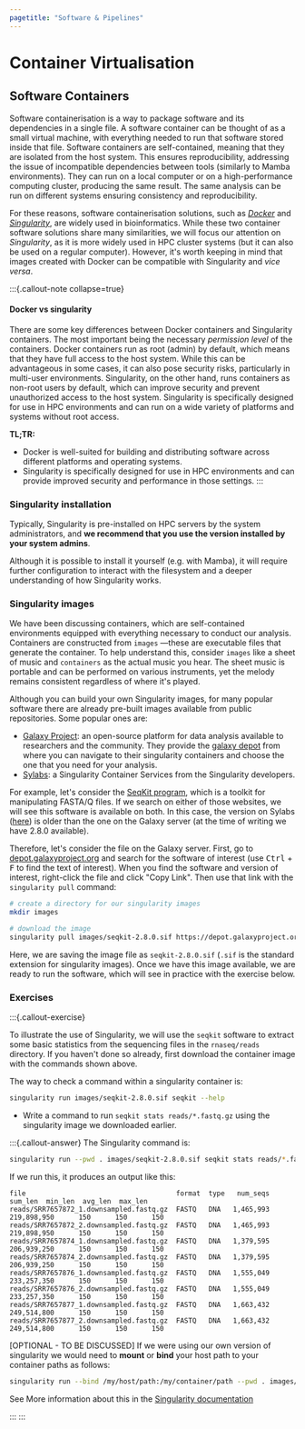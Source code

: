 ```yaml
---
pagetitle: "Software & Pipelines"
---
```


# Container Virtualisation

## Software Containers

Software containerisation is a way to package software and its dependencies in a single file. 
A software container can be thought of as a small virtual machine, with everything needed to run that software stored inside that file. 
Software containers are self-contained, meaning that they are isolated from the host system. This ensures reproducibility, addressing the issue of incompatible dependencies between tools (similarly to Mamba environments). 
They can run on a local computer or on a high-performance computing cluster, producing the same result.
The same analysis can be run on different systems ensuring consistency and reproducibility.

For these reasons, software containerisation solutions, such as [_Docker_](https://www.docker.com/) and [_Singularity_](https://docs.sylabs.io/guides/latest/user-guide/), are widely used in bioinformatics.
While these two container software solutions share many similarities, we will focus our attention on _Singularity_, as it is more widely used in HPC cluster systems (but it can also be used on a regular computer). 
However, it's worth keeping in mind that images created with Docker can be compatible with Singularity and _vice versa_.

:::{.callout-note collapse=true}
#### Docker vs singularity

There are some key differences between Docker containers and Singularity containers. 
The most important being the necessary *permission level* of the containers. 
Docker containers run as root (admin) by default, which means that they have full access to the host system. 
While this can be advantageous in some cases, it can also pose security risks, particularly in multi-user environments. 
Singularity, on the other hand, runs containers as non-root users by default, which can improve security and prevent unauthorized access to the host system. 
Singularity is specifically designed for use in HPC environments and can run on a wide variety of platforms and systems without root access.

**TL;TR:**

- Docker is well-suited for building and distributing software across different platforms and operating systems.
- Singularity is specifically designed for use in HPC environments and can provide improved security and performance in those settings.
:::


### Singularity installation

Typically, Singularity is pre-installed on HPC servers by the system administrators, and **we recommend that you use the version installed by your system admins**. 

Although it is possible to install it yourself (e.g. with Mamba), it will require further configuration to interact with the filesystem and a deeper understanding of how Singularity works.


### Singularity images

We have been discussing containers, which are self-contained environments equipped with everything necessary to conduct our analysis. Containers are constructed from `images` —these are executable files that generate the container. To help understand this, consider `images` like a sheet of music and `containers` as the actual music you hear. The sheet music is portable and can be performed on various instruments, yet the melody remains consistent regardless of where it's played.

Although you can build your own Singularity images, for many popular software there are already pre-built images available from public repositories. 
Some popular ones are: 

- [Galaxy Project](https://galaxyproject.org/): an open-source platform for data analysis available to researchers and the community. They provide the [galaxy depot](https://depot.galaxyproject.org/singularity/) from where you can navigate to their singularity containers and choose the one that you need for your analysis.
- [Sylabs](https://cloud.sylabs.io/): a Singularity Container Services from the Singularity developers.

For example, let's consider the [SeqKit program](https://bioinf.shenwei.me/seqkit/), which is a toolkit for manipulating FASTA/Q files. 
If we search on either of those websites, we will see this software is available on both. 
In this case, the version on Sylabs ([here](https://cloud.sylabs.io/library/bhargava-morampalli/containers/seqkit)) is older than the one on the Galaxy server (at the time of writing we have 2.8.0 available). 

Therefore, let's consider the file on the Galaxy server.
First, go to [depot.galaxyproject.org](https://depot.galaxyproject.org/singularity/) and search for the software of interest (use <kbd>Ctrl</kbd> + <kbd>F</kbd> to find the text of interest). 
When you find the software and version of interest, right-click the file and click "Copy Link". 
Then use that link with the `singularity pull` command: 

```bash
# create a directory for our singularity images
mkdir images

# download the image
singularity pull images/seqkit-2.8.0.sif https://depot.galaxyproject.org/singularity/seqkit%3A2.8.0--h9ee0642_0
```

Here, we are saving the image file as `seqkit-2.8.0.sif` (`.sif` is the standard extension for singularity images). 
Once we have this image available, we are ready to run the software, which will see in practice with the exercise below. 


### Exercises

:::{.callout-exercise}

To illustrate the use of Singularity, we will use the `seqkit` software to extract some basic statistics from the sequencing files in the `rnaseq/reads` directory. 
If you haven't done so already, first download the container image with the commands shown above. 

The way to check a command within a singularity container is: 

```bash
singularity run images/seqkit-2.8.0.sif seqkit --help
```

- Write a command to run `seqkit stats reads/*.fastq.gz` using the singularity image we downloaded earlier.


:::{.callout-answer}
The Singularity command is: 

```bash
singularity run --pwd . images/seqkit-2.8.0.sif seqkit stats reads/*.fastq.gz
```

If we run this, it produces an output like this: 

```
file                                     format  type   num_seqs      sum_len  min_len  avg_len  max_len
reads/SRR7657872_1.downsampled.fastq.gz  FASTQ   DNA   1,465,993  219,898,950      150      150      150
reads/SRR7657872_2.downsampled.fastq.gz  FASTQ   DNA   1,465,993  219,898,950      150      150      150
reads/SRR7657874_1.downsampled.fastq.gz  FASTQ   DNA   1,379,595  206,939,250      150      150      150
reads/SRR7657874_2.downsampled.fastq.gz  FASTQ   DNA   1,379,595  206,939,250      150      150      150
reads/SRR7657876_1.downsampled.fastq.gz  FASTQ   DNA   1,555,049  233,257,350      150      150      150
reads/SRR7657876_2.downsampled.fastq.gz  FASTQ   DNA   1,555,049  233,257,350      150      150      150
reads/SRR7657877_1.downsampled.fastq.gz  FASTQ   DNA   1,663,432  249,514,800      150      150      150
reads/SRR7657877_2.downsampled.fastq.gz  FASTQ   DNA   1,663,432  249,514,800      150      150      150
```

[OPTIONAL - TO BE DISCUSSED]
If we were using our own version of singularity we would need to **mount** or **bind** your host path to your container paths as follows:

```bash
singularity run --bind /my/host/path:/my/container/path --pwd . images/seqkit-2.8.0.sif seqkit stats reads/*.fastq.gz
```

See More information about this in the [Singularity documentation](https://docs.sylabs.io/guides/3.0/user-guide/bind_paths_and_mounts.html)

:::
:::
